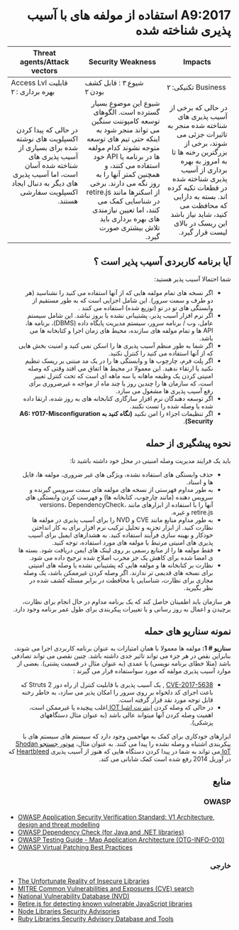 # <div dir="rtl" align="right">A9:2017 استفاده از مولفه های با آسیب پذیری شناخته شده </div>
| Threat agents/Attack vectors | Security Weakness           | Impacts               |
| -- | -- | -- |
| Access Lvl قابلیت بهره برداری : ۲ | شیوع ۳ : قابل کشف بودن ۲ | تکنیکی: ۲  Business |
| <div dir="rtl" align="right">در حالی که پیدا کردن اکسپلویت های نوشته شده برای بسیاری از آسیب پذیری های شناخته شده آسان است، اما آسیب پذیری های دیگر به دنبال ایجاد اکسپلویت سفارشی هستند. </div> | <div dir="rtl" align="right">شیوع این موضوع بسیار گسترده است. الگوهای توسعه کامپوننت سنگین می تواند منجر شود به اینکه حتی تیم های توسعه متوجه نشوند کدام مولفه ها در برنامه یا API خود استفاده می کنند، و همچنین کمتر آنها را به روز نگه می دارند. برخی از اسکنرها مانند retire.js در شناسایی کمک می کنند، اما تعیین نیازمندی های بهره برداری باید تلاش بیشتری صورت گیرد.</div> | <div dir="rtl" align="right">در حالی که برخی از آسیب پذیری های شناخته شده منجر به تاثیرات جزئی می شوند، برخی از بزرگترین رخنه ها تا به امروز به بهره برداری از آسیب پذیری شناخته شده در قطعات تکیه کرده اند. بسته به دارایی که محافظت می کنید، شاید نیاز باشد این ریسک در بالای لیست قرار گیرد.</div> |

## <div dir="rtl" align="right">آیا برنامه کاربردی آسیب پذیر است ؟</div>

<p dir="rtl" align="right">شما احتمالا آسیب پذیر هستید:</p>

<ul dir="rtl" align="right">
  <li>
   اگر نسخه های تمام مولفه هایی که از آنها استفاده می کنید را نشناسید (هر دو طرف و سمت سرور). این شامل اجزایی است که به طور مستقیم از وابستگی های تو در تو (توزیع شده) استفاده می کنند .
  </li>
  <li>
    اگر نرم افزار آسيب پذير، پشتیبانی نشده يا بروز نباشد. این شامل سیستم عامل، وب / برنامه سرور، سیستم مدیریت پایگاه داده (DBMS)، برنامه ها، API  ها و تمام مولفه های سازنده، محیط های زمان اجرا و کتابخانه ها می باشد.
  </li>
  <li>
    اگر شما به طور منظم آسیب پذیری ها را اسکن نمی کنید و امنیت بخش هایی که از آنها استفاده می کنید را کنترل نکنید. 
  </li>
  <li>
    اگر پلت فرم، چارچوب ها و وابستگی ها را در یک مد مبتنی بر ریسک تنظیم نکنید یا ارتقاء ندهید. این معمولا در محیط ها اتفاق می افتد وقتی که وصله امنیتی کردن یک وظیفه ماهانه یا سه ماهه ای است که تحت کنترل تغییر است، که سازمان ها را چندین روز یا چند ماه از مواجه ه  غیرضروری برای رفع آسیب پذیری ها مشغول می سازد.
  </li>
  <li>
    اگر توسعه دهندگان نرم افزار سازگاری کتابخانه های به روز شده، ارتقا داده شده یا وصله شده را تست نکنند.
  </li>
  <li>
    اگر تنظیمات اجزاء را امن نکنید <strong>(نگاه کنید به A6: ۲017-Misconfiguration Security)</strong>.
  </li>
</ul>

## <div dir="rtl" align="right">نحوه پیشگیری از حمله</div>

<p dir="rtl" align="right"><strong></strong>باید یک فرایند مدیریت وصله امنیتی در محل خود داشته باشید تا:</p>

<ul dir="rtl" align="right">
  <li>
حذف وابستگی های استفاده نشده، ویژگی های غیر ضروری، مولفه ها، فایل ها و اسناد.
  </li>
    <li>
      به طور مداوم  فهرستی از نسخه های مولفه های سمت سرویس گیرنده و سرویس دهنده (مانند چارچوب، کتابخانه ها) و فهرست کردن وابستگی های آنها را با استفاده از ابزارهای مانند versions، DependencyCheck، retire.js و غیره. 
  </li>
    <li>
    به طور مداوم منابع مانند CVE  و NVD  را برای آسیب پذیری در مولفه ها نظارت کنید. از ابزار تجزیه و تحلیل ترکیب نرم افزار برای به کار انداختن خودکار و بهینه سازی فرآیند استفاده کنید. به هشدارهای ایمیل برای آسیب پذیری های امنیتی مرتبط با مولفه های مورد استفاده، توجه کنید. 
  </li>
    <li>فقط مولفه ها را از منابع رسمی بر روی لینک های ایمن دریافت شود. بسته ها ی امضا شده برای کاهش یک جز مخرب اصلاح شده ترجیح داده می شود. 
  </li>
    <li>
     نظارت بر کتابخانه ها و مولفه هایی که پشتیبانی نشده یا وصله های امنیتی برای نسخه های قدیمی تر ندارند. اگر وصله کردن غیرممکن باشد، یک وصله مجازی برای نظارت، شناسایی یا محافظت در برابر مسئله کشف شده در نظر بگیرید.
  </li>
</ul>

<p dir="rtl" align="right">هر سازمان باید اطمینان حاصل کند که یک برنامه مداوم در حال انجام برای نظارت، برچیدن و اعمال به روز رسانی و یا تغییرات پیکربندی برای طول عمر برنامه وجود دارد.</p>

## <div dir="rtl" align="right">نمونه سناریو های حمله</div>

<p dir="rtl" align="right"><strong>سناریو # 1: </strong>مولفه ها معمولا با همان امتیازات به عنوان برنامه کاربردی اجرا می شوند، بنابراین نقص در هر جزء می تواند تاثیر جدی داشته باشد. چنین نقصی می تواند تصادفی باشد (مثلا خطای برنامه نویسی) یا عمدی (به عنوان مثال در قسمت پشتی). بعضی از موارد آسیب پذیری مولفه که مورد سواستفاده قرار می گیرند :</p>

<ul dir="rtl" align="right">
  <li>
    <a href="https://cve.mitre.org/cgi-bin/cvename.cgi?name=CVE-2017-5638">CVE-2017-5638</a> ,
    یک آسیب پذیری با قابلیت کنترل از راه دور Struts 2 که باعث اجرای کد دلخواه بر روی سرور را امکان پذیر می سازد، به خاطر رخنه قابل توجه مورد نقد قرار گرفته است.
  </li>
  <li>
    در حالی که وصله کردن <a href="https://en.wikipedia.org/wiki/Internet_of_things"> اینترنت اشیا IOT </a>اغلب پیچیده یا غیرممکن است، اهمیت وصله کردن آنها میتواند عالی باشد (به عنوان مثال دستگاههای پزشکی).
  </li>
</ul>

<p dir="rtl" align="right">ابزارهای خودکاری برای کمک به مهاجمین وجود دارد که سیستم های سیستم های با پیکربندی اشتباه و وصله نشده را پیدا می کنند. به عنوان مثال،  <a href="https://www.shodan.io/report/89bnfUyJ">موتور جستجو  Shodan IoT </a> می تواند به شما در پیدا کردن دستگاه هایی که هنوز از آسیب پذیری <a href="https://en.wikipedia.org/wiki/Heartbleed">Heartbleed</a> که در آوریل 2014 رفع شده است کمک شایانی می کند. </p>

## <div dir="rtl" align="right">منابع</div>

### <div dir="rtl" align="right">OWASP</div> 

* [OWASP Application Security Verification Standard: V1 Architecture, design and threat modelling](https://www.owasp.org/index.php/ASVS_V1_Architecture)
* [OWASP Dependency Check (for Java and .NET libraries)](https://www.owasp.org/index.php/OWASP_Dependency_Check)
* [OWASP Testing Guide - Map Application Architecture (OTG-INFO-010)](https://www.owasp.org/index.php/Map_Application_Architecture_(OTG-INFO-010))
* [OWASP Virtual Patching Best Practices](https://www.owasp.org/index.php/Virtual_Patching_Best_Practices)

### <div dir="rtl" align="right">خارجی</div>

* [The Unfortunate Reality of Insecure Libraries](https://www.aspectsecurity.com/research-presentations/the-unfortunate-reality-of-insecure-libraries)
* [MITRE Common Vulnerabilities and Exposures (CVE) search](https://www.cvedetails.com/version-search.php)
* [National Vulnerability Database (NVD)](https://nvd.nist.gov/)
* [Retire.js for detecting known vulnerable JavaScript libraries](https://github.com/retirejs/retire.js/)
* [Node Libraries Security Advisories](https://nodesecurity.io/advisories)
* [Ruby Libraries Security Advisory Database and Tools](https://rubysec.com/)
